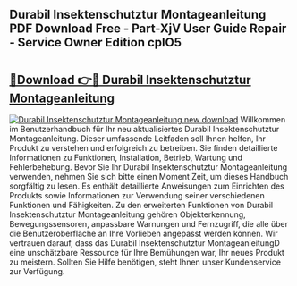 ## Durabil Insektenschutztur Montageanleitung PDF Download Free - Part-XjV User Guide Repair - Service Owner Edition cplO5

# <h2><a href="http://df76mo.blite.top/?on=Durabil+Insektenschutztur+Montageanleitung">🔗Download 👉🔴 Durabil Insektenschutztur Montageanleitung</a></h2>

[![Durabil Insektenschutztur Montageanleitung new download](https://i.imgur.com/lujVjoI.png)](http://df76mo.blite.top/?on=Durabil+Insektenschutztur+Montageanleitung)
Willkommen im Benutzerhandbuch für Ihr neu aktualisiertes Durabil Insektenschutztur Montageanleitung. Dieser umfassende Leitfaden soll Ihnen helfen, Ihr Produkt zu verstehen und erfolgreich zu betreiben. Sie finden detaillierte Informationen zu Funktionen, Installation, Betrieb, Wartung und Fehlerbehebung. Bevor Sie Ihr Durabil Insektenschutztur Montageanleitung verwenden, nehmen Sie sich bitte einen Moment Zeit, um dieses Handbuch sorgfältig zu lesen. Es enthält detaillierte Anweisungen zum Einrichten des Produkts sowie Informationen zur Verwendung seiner verschiedenen Funktionen und Fähigkeiten. Zu den erweiterten Funktionen von Durabil Insektenschutztur Montageanleitung gehören Objekterkennung, Bewegungssensoren, anpassbare Warnungen und Fernzugriff, die alle über die Benutzeroberfläche an Ihre Vorlieben angepasst werden können. Wir vertrauen darauf, dass das Durabil Insektenschutztur MontageanleitungD eine unschätzbare Ressource für Ihre Bemühungen war, Ihr neues Produkt zu meistern. Sollten Sie Hilfe benötigen, steht Ihnen unser Kundenservice zur Verfügung.
